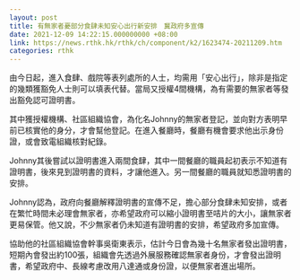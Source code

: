 ```yaml
---
layout: post
title: 有無家者憂部分食肆未知安心出行新安排　冀政府多宣傳
date: 2021-12-09 14:22:15.000000000 +08:00
link: https://news.rthk.hk/rthk/ch/component/k2/1623474-20211209.htm
categories: rthk
---
```


由今日起，進入食肆、戲院等表列處所的人士，均需用「安心出行」，除非是指定的幾類獲豁免人士則可以填表代替。當局又授權4間機構，為有需要的無家者等發出豁免認可證明書。

其中獲授權機構、社區組織協會，為化名Johnny的無家者登記，並向對方表明早前已核實他的身分，才會幫他登記。在進入餐廳時，餐廳有機會要求他出示身份證，或會致電組織核對紀錄。

Johnny其後嘗試以證明書進入兩間食肆，其中一間餐廳的職員起初表示不知道有證明書，後來見到證明書的資料，才讓他進入。另一間餐廳的職員就知悉證明書的安排。

Johnny認為，政府向餐廳解釋證明書的宣傳不足，擔心部分食肆未知安排，或者在繁忙時間未必理會無家者，亦希望政府可以縮小證明書至咭片的大小，讓無家者更易保管。他又說，不少無家者仍未知道有證明書的安排，希望政府多加宣傳。

協助他的社區組織協會幹事吳衛東表示，估計今日會為幾十名無家者發出證明書，短期內會發出約100張，組織會先透過外展服務確認無家者身份，才會發出證明書，希望政府中、長線考慮改用八達通或身份證，以便無家者進出場所。
